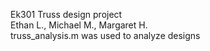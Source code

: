 Ek301 Truss design project  
Ethan L., Michael M., Margaret H.  
truss_analysis.m was used to analyze designs  
